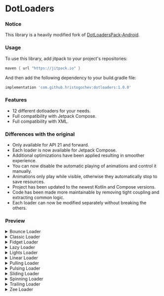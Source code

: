 # DotLoaders

### Notice

This library is a heavily modified fork of
[DotLoadersPack-Android](https://github.com/agrawalsuneet/DotLoadersPack-Android).</br>

### Usage

To use this library, add jitpack to your project's repositories:

```groovy
maven { url "https://jitpack.io" }
```

And then add the following dependency to your build.gradle file:

```groovy
implementation 'com.github.hristogochev:dotloaders:1.0.0'
```

### Features

* 12 different dotloaders for your needs.
* Full compatibility with Jetpack Compose.
* Full compatibility with XML.

### Differences with the original

* Only available for API 21 and forward.
* Each loader is now available for Jetpack Compose.
* Additional optimizations have been applied resulting in smoother experience.
* You can now disable the automatic playing of animations and control it manually.
* Animations only play while visible, otherwise they automatically stop to save resources.
* Project has been updated to the newest Kotlin and Compose versions.
* Code has been made more maintainable by removing tight coupling and extracting common logic.
* Each loader can now be modified separately without breaking the others.

### Preview

<details>
  <summary>Bounce Loader</summary>

![BounceLoader](./preview/bounceloader.gif)

#### Compose implementation
```kotlin
BounceLoader(
    ballRadius = 30.dp,
    ballColor = Color.Green,
    showShadow = true,
    shadowColor = Color.LightGray,
    animDuration = 1200
)
```

#### XML implementation
```xml
<com.hristogochev.dotloaders.loaders.BounceLoader 
    android:layout_width="wrap_content"
    android:layout_height="wrap_content"
    app:bounce_ballRadius="30dp"
    app:bounce_ballcolor="@color/green"
    app:bounce_showShadow="true"
    app:bounce_shadowColor="@color/light_gray"
    app:bounce_animDuration="1200" />
```

</details>


<details>
  <summary>Classic Loader</summary>

![ClassicLoader](./preview/classicloader.gif)

#### Compose implementation
```kotlin
ClassicLoader(
    activeColor = Color.Red,
    inactiveColor = Color.White,
    radius = 40.dp,
    dotRadius = 12.dp,
    animDuration = 200,
    showRunningShadow = true,
    firstShadowColor = Color.Green,
    secondShadowColor = Color.Blue
)
```

#### XML implementation
```xml
<com.hristogochev.dotloaders.loaders.ClassicLoader
    android:layout_width="wrap_content"
    android:layout_height="wrap_content"
    app:classic_activeColor="@color/red"
    app:classic_inactiveColor="@color/white"
    app:classic_radius="40dp"
    app:classic_dotRadius="12dp"
    app:classic_animDuration="200" 
    app:classic_showRunningShadow="true"
    app:classic_firstShadowColor="@color/green"
    app:classic_secondShadowColor="@color/blue" />
```

</details>

<details>
  <summary>Fidget Loader</summary>

![FidgetLoader](./preview/fidgetloader.gif)

#### Compose implementation
```kotlin
FidgetLoader(
    dotRadius = 30.dp,
    drawOnlyStroke = true,
    strokeWidth = 8.dp,
    firstDotColor = Color.Red,
    secondDotColor = Color.Green,
    thirdDotColor = Color.Blue,
    distanceMultiplier = 4,
    animDuration = 500
)
```

</details>

<details>
  <summary>Lazy Loader</summary>

![LazyLoader](./preview/lazyloader.gif)

#### Compose implementation
```kotlin
LazyLoader(
    spacing = 5.dp,
    dotRadius = 10.dp,
    firstDotColor = Color.Red,
    secondDotColor = Color.Green,
    thirdDotColor = Color.Blue,
    animDuration = 500,
    firstDotDelay = 100,
    secondDotDelay = 200,
)
```

</details>

<details>
  <summary>Lights Loader</summary>

![LightsLoader](./preview/lightsloader.gif)

#### Compose implementation
```kotlin
LightsLoader(
    size = 4,
    spacing = 5.dp,
    dotRadius = 12.dp,
    dotColor = Color.Green
)
```

</details>

<details>
  <summary>Linear Loader</summary>

![LinearLoader](./preview/linearloader.gif)

#### Compose implementation
```kotlin
LinearLoader(
    activeColor = Color.LightGray,
    inactiveColor = Color.Gray,
    dotRadius = 6.dp,
    dotCount = 8,
    showRunningShadow = false,
    spacing = 6.dp,
    animDuration = 200,
    singleDirection = false,
    expandLeadingDot = true,
    expandedLeadingDotRadius = 10.dp
)
```

</details>

<details>
  <summary>Pulling Loader</summary>

![PullingLoader](./preview/pullingloader.gif)

#### Compose implementation
```kotlin
PullingLoader(
    radius = 42.dp,
    dotRadius = 10.dp,
    dotColors = listOf(
        Color.Red,
        Color.Green,
        Color.Blue,
        Color.White,
        Color.White,
        Color.White,
        Color.White,
        Color.White
    ),
    animDuration = 2000,
)
```

</details>

<details>
  <summary>Pulsing Loader</summary>

![PulsingLoader](./preview/pulsingloader.gif)

#### Compose implementation
```kotlin
PulsingLoader(
    dotRadius = 12.dp,
    dotColor = Color.Green,
    dotCount = 6,
    spacing = 4.dp,
    animDelay = 200,
    animDuration = 1000,
)
```

</details>

<details>
  <summary>Sliding Loader</summary>

![SlidingLoader](./preview/slidingloader.gif)

#### Compose implementation
```kotlin
SlidingLoader(
    dotRadius = 10.dp,
    firstDotColor = Color.Red,
    secondDotColor = Color.Green,
    thirdDotColor = Color.Blue,
    spacing = 6.dp,
    distanceToMove = 12,
    animDuration = 2000
)
```

</details>


<details>
  <summary>Spinning Loader</summary>

![SpinningLoader](./preview/spinningloader.gif)

#### Compose implementation
```kotlin
SpinningLoader(
    radius = 40.dp,
    dotRadius = 10.dp,
    dotColor = Color.Green,
    animDuration = 4000
)
```

</details>

<details>
  <summary>Trailing Loader</summary>

![TrailingLoader](./preview/trailingloader.gif)

#### Compose implementation
```kotlin
TrailingLoader(
    radius = 40.dp,
    dotRadius = 10.dp,
    dotColor = Color.Green,
    dotTrailCount = 5,
    animDelay = 200,
    animDuration = 1200
)
```

</details>

<details>
  <summary>Zee Loader</summary>

![ZeeLoader](./preview/zeeloader.gif)

#### Compose implementation
```kotlin
ZeeLoader(
    dotRadius = 24.dp,
    firstDotColor = Color.Green,
    secondDotColor = Color.Blue,
    distanceMultiplier = 4,
    animDuration = 300
)
```

</details>